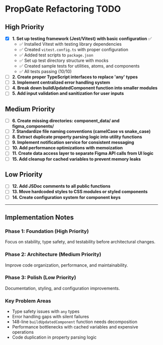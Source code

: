 # PropGate Refactoring TODO

## High Priority
- [x] **1. Set up testing framework (Jest/Vitest) with basic configuration** ✅
  - ✅ Installed Vitest with testing library dependencies
  - ✅ Created `vitest.config.ts` with proper configuration
  - ✅ Added test scripts to `package.json`
  - ✅ Set up test directory structure with mocks
  - ✅ Created sample tests for utilities, atoms, and components
  - ✅ All tests passing (10/10)
- [ ] **2. Create proper TypeScript interfaces to replace 'any' types**
- [ ] **3. Implement centralized error handling system**
- [ ] **4. Break down buildUpdatedComponent function into smaller modules**
- [ ] **5. Add input validation and sanitization for user inputs**

## Medium Priority
- [ ] **6. Create missing directories: component_data/ and figma_components/**
- [ ] **7. Standardize file naming conventions (camelCase vs snake_case)**
- [ ] **8. Extract duplicate property parsing logic into utility functions**
- [ ] **9. Implement notification service for consistent messaging**
- [ ] **10. Add performance optimizations with memoization**
- [ ] **11. Create data access layer to separate Figma API calls from UI logic**
- [ ] **15. Add cleanup for cached variables to prevent memory leaks**

## Low Priority
- [ ] **12. Add JSDoc comments to all public functions**
- [ ] **13. Move hardcoded styles to CSS modules or styled components**
- [ ] **14. Create configuration system for component keys**

---

## Implementation Notes

### Phase 1: Foundation (High Priority)
Focus on stability, type safety, and testability before architectural changes.

### Phase 2: Architecture (Medium Priority)
Improve code organization, performance, and maintainability.

### Phase 3: Polish (Low Priority)
Documentation, styling, and configuration improvements.

### Key Problem Areas
- Type safety issues with `any` types
- Error handling gaps with silent failures
- 148-line `buildUpdatedComponent` function needs decomposition
- Performance bottlenecks with cached variables and expensive operations
- Code duplication in property parsing logic